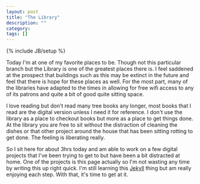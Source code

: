 ```yaml
---
layout: post
title: "The Library"
description: ""
category: 
tags: []
---
```

{% include JB/setup %}

Today I'm at one of my favorite places to be. Though not this particular
branch but the Library is one of the greatest places there is. I feel saddened
at the prospect that buildings such as this may be extinct in the future and
feel that there is hope for these places as well. For the most part, many of
the libraries have adapted to the times in allowing for free wifi access to
any of its patrons and quite a bit of good quite sitting space.

I love reading but don't read many tree books any longer, most books that I
read are the digital version unless I need it for reference. I don't use the
library as a place to checkout books but more as a place to get things done.
At the library you are free to sit without the distraction of cleaning the
dishes or that other project around the house that has been sitting rotting to
get done. The feeling is liberating really.

So I sit here for about 3hrs today and am able to work on a few digital
projects that I've been trying to get to but have been a bit distracted at
home. One of the projects is this page actually so I'm not wasting any time by
writing this up right quick. I'm still learning this [Jekyll](http://jekyllrb.com/) thing but am
really enjoying each step. With that, it's time to get at it.
